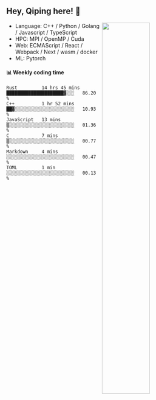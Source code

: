 

## Hey, Qiping here! :wave:

[<img align="right" width="50%" src="https://github-readme-stats.vercel.app/api?username=ppppqp&theme=dark&show_icons=true">](https://metrics.lecoq.io/ppppqp?template=classic)



-   Language: C++ / Python / Golang / Javascript / TypeScript
-   HPC: MPI / OpenMP / Cuda
-   Web: ECMAScript / React / Webpack / Next / wasm / docker
-   ML: Pytorch



#### :bar_chart: Weekly coding time

<!--START_SECTION:waka-->

```text
Rust         14 hrs 45 mins  █████████████████████▓░░░   86.20 %
C++          1 hr 52 mins    ██▓░░░░░░░░░░░░░░░░░░░░░░   10.93 %
JavaScript   13 mins         ▒░░░░░░░░░░░░░░░░░░░░░░░░   01.36 %
C            7 mins          ▒░░░░░░░░░░░░░░░░░░░░░░░░   00.77 %
Markdown     4 mins          ░░░░░░░░░░░░░░░░░░░░░░░░░   00.47 %
TOML         1 min           ░░░░░░░░░░░░░░░░░░░░░░░░░   00.13 %
```

<!--END_SECTION:waka-->
